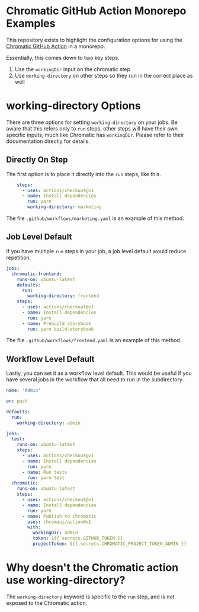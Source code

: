 # Chromatic GitHub Action Monorepo Examples

This repository exists to highlight the configuration options for using the [Chromatic GitHub Action](https://github.com/chromaui/action) in a monorepo.

Essentially, this comes down to two key steps.

1. Use the `workingDir` input on the chromatic step
2. Use `working-directory` on other steps so they run in the correct place as well

# working-directory Options

There are three options for setting `working-directory` on your jobs.  Be aware that this refers only to `run` steps, other steps will have their own specific inputs, much like Chromatic has `workingDir`.  Please refer to their documentation directly for details.

## Directly On Step

The first option is to place it directly into the `run` steps, like this.

```yaml
    steps:
      - uses: actions/checkout@v1
      - name: Install dependencies
        run: yarn
        working-directory: marketing
```

The file `.github/workflows/marketing.yaml` is an example of this method.

## Job Level Default

If you have multiple `run` steps in your job, a job level default would reduce repetition.


```yaml
jobs:
  chromatic-frontend:
    runs-on: ubuntu-latest
    defaults:
      run:
        working-directory: frontend
    steps:
      - uses: actions/checkout@v1
      - name: Install dependencies
        run: yarn
      - name: Prebuild storybook
        run: yarn build-storybook
```

The file `.github/workflows/frontend.yaml` is an example of this method.

## Workflow Level Default

Lastly, you can set it as a workflow level default.  This would be useful if you have several jobs in the workflow that all need to run in the subdirectory.

```yaml
name: 'Admin'

on: push

defaults:
  run:
    working-directory: admin

jobs:
  test:
    runs-on: ubuntu-latest
    steps:
      - uses: actions/checkout@v1
      - name: Install dependencies
        run: yarn
      - name: Run tests
        run: yarn test
  chromatic:
    runs-on: ubuntu-latest
    steps:
      - uses: actions/checkout@v1
      - name: Install dependencies
        run: yarn
      - name: Publish to Chromatic
        uses: chromaui/action@v1
        with:
          workingDir: admin
          token: ${{ secrets.GITHUB_TOKEN }}
          projectToken: ${{ secrets.CHROMATIC_PROJECT_TOKEN_ADMIN }}
```

# Why doesn't the Chromatic action use working-directory?

The `working-directory` keyword is specific to the `run` step, and is not exposed to the Chromatic action.
